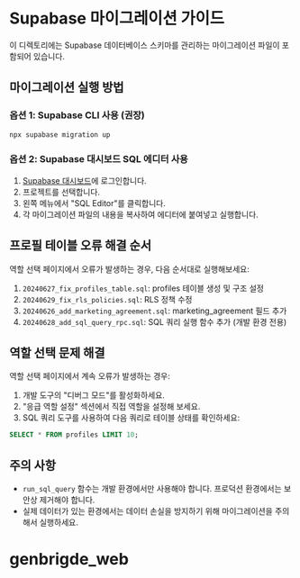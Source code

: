 # Supabase 마이그레이션 가이드

이 디렉토리에는 Supabase 데이터베이스 스키마를 관리하는 마이그레이션 파일이 포함되어 있습니다.

## 마이그레이션 실행 방법

### 옵션 1: Supabase CLI 사용 (권장)

```bash
npx supabase migration up
```

### 옵션 2: Supabase 대시보드 SQL 에디터 사용

1. [Supabase 대시보드](https://app.supabase.com/)에 로그인합니다.
2. 프로젝트를 선택합니다.
3. 왼쪽 메뉴에서 "SQL Editor"를 클릭합니다.
4. 각 마이그레이션 파일의 내용을 복사하여 에디터에 붙여넣고 실행합니다.

## 프로필 테이블 오류 해결 순서

역할 선택 페이지에서 오류가 발생하는 경우, 다음 순서대로 실행해보세요:

1. `20240627_fix_profiles_table.sql`: profiles 테이블 생성 및 구조 설정
2. `20240629_fix_rls_policies.sql`: RLS 정책 수정
3. `20240626_add_marketing_agreement.sql`: marketing_agreement 필드 추가
4. `20240628_add_sql_query_rpc.sql`: SQL 쿼리 실행 함수 추가 (개발 환경 전용)

## 역할 선택 문제 해결

역할 선택 페이지에서 계속 오류가 발생하는 경우:

1. 개발 도구의 "디버그 모드"를 활성화하세요.
2. "응급 역할 설정" 섹션에서 직접 역할을 설정해 보세요.
3. SQL 쿼리 도구를 사용하여 다음 쿼리로 테이블 상태를 확인하세요:

```sql
SELECT * FROM profiles LIMIT 10;
```

## 주의 사항

- `run_sql_query` 함수는 개발 환경에서만 사용해야 합니다. 프로덕션 환경에서는 보안상 제거해야 합니다.
- 실제 데이터가 있는 환경에서는 데이터 손실을 방지하기 위해 마이그레이션을 주의해서 실행하세요.
# genbrigde_web
